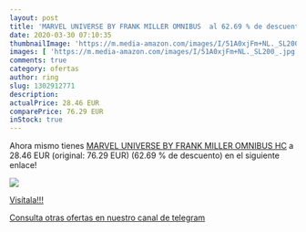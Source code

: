 ```yaml
---
layout: post
title: 'MARVEL UNIVERSE BY FRANK MILLER OMNIBUS  al 62.69 % de descuento'
date: 2020-03-30 07:10:35
thumbnailImage: 'https://m.media-amazon.com/images/I/51A0xjFm+NL._SL200_.jpg'
images: [ 'https://m.media-amazon.com/images/I/51A0xjFm+NL._SL200_.jpg' ]
comments: true
category: ofertas
author: ring
slug: 1302912771
description:
actualPrice: 28.46 EUR
comparePrice: 76.29 EUR
inStock: true
---
```


Ahora mismo tienes [MARVEL UNIVERSE BY FRANK MILLER OMNIBUS HC](https://www.amazon.es/dp/1302912771/?tag=redken-21) a 28.46 EUR (original: 76.29 EUR) (62.69 %  de descuento) en el siguiente enlace!

[![](https://m.media-amazon.com/images/I/51A0xjFm+NL._SL200_.jpg)](https://www.amazon.es/dp/1302912771/?tag=redken-21)

[Visítala!!!](https://www.amazon.es/dp/1302912771/?tag=redken-21)

[Consulta otras ofertas en nuestro canal de telegram](https://t.me/s/ofertas25)
